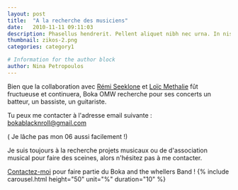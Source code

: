 ```yaml
---
layout: post
title:  "A la recherche des musiciens"
date:   2010-11-11 09:11:03
description: Phasellus hendrerit. Pellent aliquet nibh nec urna. In nis aliquet vel, dapibus id,mattis.
thumbnail: zikos-2.png
categories: category1

# Information for the author block
author: Nina Petropoulos
---
```


Bien que la collaboration avec [Rémi Seeklone][link1]  et [Loïc Methalie][link2] fût fructueuse et continuera, Boka OMW recherche pour ses concerts un batteur, un bassiste, un guitariste.

Tu peux me contacter à l'adresse email suivante : bokablacknroll@gmail.com

( Je lâche pas mon 06 aussi facilement !)

Je suis toujours à la recherche projets musicaux ou de d'association musical pour faire des sceines, alors n'hésitez pas à me contacter.

<a href="{{ site.url }}/{{site.baseurl}}/categories/category1.html">Contactez-moi</a> pour faire partie du Boka and the whellers Band !
  {% include carousel.html height="50" unit="%" duration="10" %}

[link1]: https://www.zikinf.com/annuaire/musiciens/fiche.php?u=276640
[link2]: https://www.instagram.com/loic_mbass/

